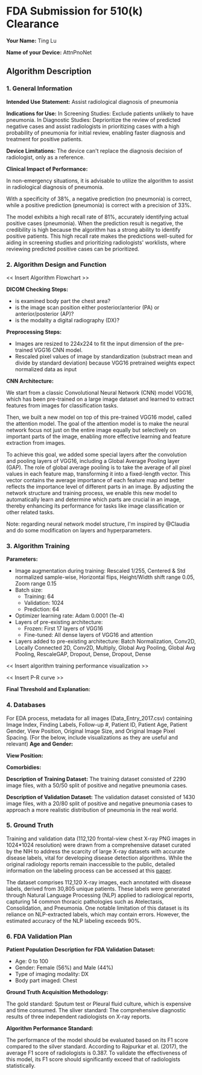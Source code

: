 # FDA  Submission for 510(k) Clearance

**Your Name:** Ting Lu

**Name of your Device:** AttnPnoNet

## Algorithm Description 

### 1. General Information

**Intended Use Statement:** Assist radiological diagnosis of pneumonia

**Indications for Use:** In Screening Studies: Exclude patients unlikely to have pneumonia. In Diagnostic Studies: Deprioritize the review of predicted negative cases and assist radiologists in prioritizing cases with a high probability of pneumonia for initial review, enabling faster diagnosis and treatment for positive patients.

**Device Limitations:** The device can't replace the diagnosis decision of radiologist, only as a reference.

**Clinical Impact of Performance:** 

In non-emergency situations, it is advisable to utilize the algorithm to assist in radiological diagnosis of pneumonia.

With a specificity of 38%, a negative prediction (no pneumonia) is correct, while a positive prediction (pneumonia) is correct with a precision of 33%.

The model exhibits a high recall rate of 81%, accurately identifying actual positive cases (pneumonia). When the prediction result is negative, the credibility is high because the algorithm has a strong ability to identify positive patients. This high recall rate makes the predictions well-suited for aiding in screening studies and prioritizing radiologists' worklists, where reviewing predicted positive cases can be prioritized.

### 2. Algorithm Design and Function

<< Insert Algorithm Flowchart >>

**DICOM Checking Steps:**

 - is examined body part the chest area?
 - is the image scan position either posterior/anterior (PA) or anterior/posterior (AP)?
 - is the modality a digital radiography (DX)?

**Preprocessing Steps:**

 - Images are resized to 224x224 to fit the input dimension of the pre-trained VGG16 CNN model.
 - Rescaled pixel values of image by standardization (substract mean and divide by standard deviation) because VGG16 pretrained weights expect normalized data as input

**CNN Architecture:** 

We start from a classic Convolutional Neural Network (CNN) model VGG16, which has been pre-trained on a large image dataset and learned to extract features from images for classification tasks.

Then, we built a new model on top of this pre-trained VGG16 model, called the attention model. The goal of the attention model is to make the neural network focus not just on the entire image equally but selectively on important parts of the image, enabling more effective learning and feature extraction from images.

To achieve this goal, we added some special layers after the convolution and pooling layers of VGG16, including a Global Average Pooling layer (GAP). The role of global average pooling is to take the average of all pixel values in each feature map, transforming it into a fixed-length vector. This vector contains the average importance of each feature map and better reflects the importance level of different parts in an image. By adjusting the network structure and training process, we enable this new model to automatically learn and determine which parts are crucial in an image, thereby enhancing its performance for tasks like image classification or other related tasks.

Note: regarding neural network model structure, I'm inspired by @Claudia and do some modification on layers and hyperparameters.
### 3. Algorithm Training

**Parameters:**
- Image augmentation during training: Rescaled 1/255, Centered & Std normalized sample-wise, Horizontal flips, Height/Width shift range 0.05, Zoom range 0.15
- Batch size:
  - Training: 64
  - Validation: 1024
  - Prediction: 64
- Optimizer learning rate: Adam 0.0001 (1e-4)
- Layers of pre-existing architecture:
  - Frozen: First 17 layers of VGG16
  - Fine-tuned: All dense layers of VGG16 and attention
- Layers added to pre-existing architecture: Batch Normalization, Conv2D, Locally Connected 2D, Conv2D, Multiply, Global Avg Pooling, Global Avg Pooling, RescaleGAP, Dropout, Dense, Dropout, Dense


<< Insert algorithm training performance visualization >> 

<< Insert P-R curve >>

**Final Threshold and Explanation:**

### 4. Databases

For EDA process, metadata for all images (Data_Entry_2017.csv) containing Image Index, Finding Labels, Follow-up #, Patient ID, Patient Age, Patient Gender, View Position, Original Image Size, and Original Image Pixel Spacing.
 (For the below, include visualizations as they are useful and relevant)
**Age and Gender:**

**View Position:**

**Comorbidies:**


**Description of Training Dataset:** The training dataset consisted of 2290 image files, with a 50/50 split of positive and negative pneumonia cases.

**Description of Validation Dataset:** The validation dataset consisted of 1430 image files, with a 20/80 split of positive and negative pneumonia cases to approach a more realistic distribution of pneumonia in the real world.


### 5. Ground Truth
Training and validation data (112,120 frontal-view chest X-ray PNG images in 1024*1024 resolution) were drawn from a comprehensive dataset curated by the NIH to address the scarcity of large X-ray datasets with accurate disease labels, vital for developing disease detection algorithms. While the original radiology reports remain inaccessible to the public, detailed information on the labeling process can be accessed at this [paper](https://arxiv.org/abs/1705.02315).

The dataset comprises 112,120 X-ray images, each annotated with disease labels, derived from 30,805 unique patients. These labels were generated through Natural Language Processing (NLP) applied to radiological reports, capturing 14 common thoracic pathologies such as Atelectasis, Consolidation, and Pneumonia. One notable limitation of this dataset is its reliance on NLP-extracted labels, which may contain errors. However, the estimated accuracy of the NLP labeling exceeds 90%.


### 6. FDA Validation Plan

**Patient Population Description for FDA Validation Dataset:**

 - Age: 0 to 100
 - Gender: Female (56%) and Male (44%)
 - Type of imaging modality: DX
 - Body part imaged: Chest

**Ground Truth Acquisition Methodology:**

The gold standard: Sputum test or Pleural fluid culture, which is expensive and time consumed.
The sliver standard: The comprehensive diagnostic results of three independent radiologists on X-ray reports.

**Algorithm Performance Standard:**

The performance of the model should be evaluated based on its F1 score compared to the silver standard. According to Rajpurkar et al. (2017), the average F1 score of radiologists is 0.387. To validate the effectiveness of this model, its F1 score should significantly exceed that of radiologists statistically.
